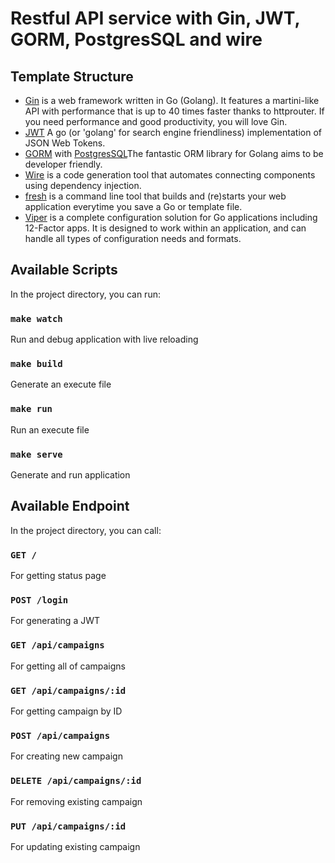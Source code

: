 # Restful API service with Gin, JWT, GORM, PostgresSQL and wire

## Template Structure

- [Gin](github.com/gin-gonic/gin) is a web framework written in Go (Golang). It features a martini-like API with performance that is up to 40 times faster thanks to httprouter. If you need performance and good productivity, you will love Gin.
- [JWT](github.com/golang-jwt/jwt) A go (or 'golang' for search engine friendliness) implementation of JSON Web Tokens.
- [GORM](https://gorm.io/index.html) with [PostgresSQL](https://gorm.io/docs/connecting_to_the_database.html#PostgreSQL)The fantastic ORM library for Golang aims to be developer friendly.
- [Wire](https://github.com/google/wire) is a code generation tool that automates connecting components using dependency injection.
- [fresh](https://github.com/gravityblast/fresh) is a command line tool that builds and (re)starts your web application everytime you save a Go or template file.
- [Viper](https://github.com/spf13/viper) is a complete configuration solution for Go applications including 12-Factor apps. It is designed to work within an application, and can handle all types of configuration needs and formats.

## Available Scripts

In the project directory, you can run:

### `make watch`

Run and debug application with live reloading

### `make build`

Generate an execute file

### `make run`

Run an execute file

### `make serve`

Generate and run application

## Available Endpoint

In the project directory, you can call:

### `GET /`

For getting status page

### `POST /login`

For generating a JWT

### `GET /api/campaigns`

For getting all of campaigns

### `GET /api/campaigns/:id`

For getting campaign by ID

### `POST /api/campaigns`

For creating new campaign

### `DELETE /api/campaigns/:id`

For removing existing campaign

### `PUT /api/campaigns/:id`

For updating existing campaign
